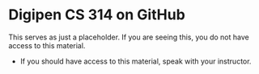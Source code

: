 # Digipen CS 314 on GitHub

This serves as just a placeholder.  If you are seeing this, you do not have access to this material.
- If you should have access to this material, speak with your instructor.

